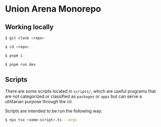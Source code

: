 # Union Arena Monorepo

## Working locally

```bash
$ git clone <repo>
```

```bash
$ cd <repo>
```

```bash
$ pnpm i
```

```bash
$ pnpm run dev
```

## Scripts

There are some scripts located in `scripts/`, which are useful programs that are not categorized or classified as `packages` or `apps` but can serve a utilitarian purpose through the cli.

Scripts are intended to be run the following way:

```bash
$ npx tsx <some-script>.ts --args
```
